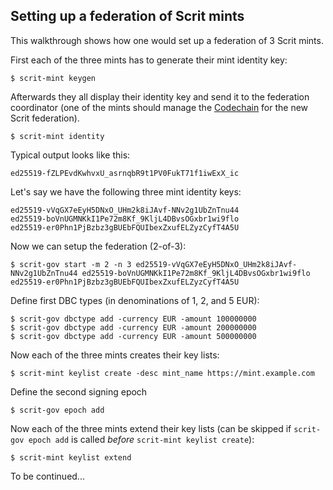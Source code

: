 Setting up a federation of Scrit mints
--------------------------------------

This walkthrough shows how one would set up a federation of 3 Scrit
mints.

First each of the three mints has to generate their mint identity key:

    $ scrit-mint keygen

Afterwards they all display their identity key and send it to the
federation coordinator (one of the mints should manage the
[Codechain](https://github.com/frankbraun/codechain) for the new Scrit
federation).

    $ scrit-mint identity

Typical output looks like this:

    ed25519-fZLPEvdKwhvxU_asrnqbR9t1PV0FukT71f1iwExX_ic

Let's say we have the following three mint identity keys:

    ed25519-vVqGX7eEyH5DNxO_UHm2k8iJAvf-NNv2g1UbZnTnu44
    ed25519-boVnUGMNKkI1Pe72m8Kf_9KljL4DBvsOGxbr1wi9flo
    ed25519-er0Phn1PjBzbz3gBUEbFQUIbexZxufELZyzCyfT4A5U

Now we can setup the federation (2-of-3):

    $ scrit-gov start -m 2 -n 3 ed25519-vVqGX7eEyH5DNxO_UHm2k8iJAvf-NNv2g1UbZnTnu44 ed25519-boVnUGMNKkI1Pe72m8Kf_9KljL4DBvsOGxbr1wi9flo ed25519-er0Phn1PjBzbz3gBUEbFQUIbexZxufELZyzCyfT4A5U

Define first DBC types (in denominations of 1, 2, and 5 EUR):

    $ scrit-gov dbctype add -currency EUR -amount 100000000
    $ scrit-gov dbctype add -currency EUR -amount 200000000
    $ scrit-gov dbctype add -currency EUR -amount 500000000

Now each of the three mints creates their key lists:

    $ scrit-mint keylist create -desc mint_name https://mint.example.com

Define the second signing epoch

    $ scrit-gov epoch add

Now each of the three mints extend their key lists (can be skipped if
`scrit-gov epoch add` is called _before_ `scrit-mint keylist create`):

    $ scrit-mint keylist extend

To be continued...

